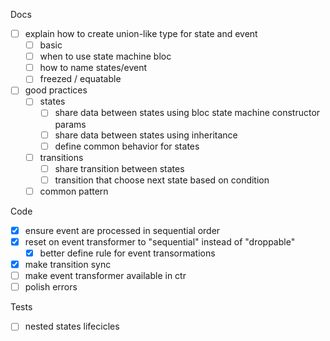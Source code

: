 Docs
* [ ] explain how to create union-like type for state and event
  * [ ] basic
  - [ ] when to use state machine bloc
  - [ ] how to name states/event
  * [ ] freezed / equatable
* [ ] good practices
  - [ ] states 
    - [ ] share data between states using bloc state machine constructor params
    - [ ] share data between states using inheritance
    - [ ] define common behavior for states
  - [ ] transitions
    - [ ] share transition between states
    - [ ] transition that choose next state based on condition
  - [ ] common pattern

Code
* [X] ensure event are processed in sequential order
* [X] reset on event transformer to "sequential" instead of "droppable"
  - [X] better define rule for event transormations
* [X] make transition sync
* [ ] make event transformer available in ctr
* [ ] polish errors

Tests
* [ ] nested states lifecicles


